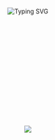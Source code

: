 <div style="background-image: url('./pics/bg.jpg'); background-size: cover; background-position: center; height:300">
    <p align="center" style="padding-top: 30px;">
        <img src="https://readme-typing-svg.demolab.com?font=IBM+Plex+Mono&size=35&duration=3000&pause=700&color=40DC5B&center=true&vCenter=true&width=500&height=70&lines=Hi+there+%F0%9F%91%8B;I'm+Pamudu+Wijesingha" alt="Typing SVG" />
    </p>
</div>
<div align="center">
  <img src="https://komarev.com/ghpvc/?username=PamuduW"  />
</div>
